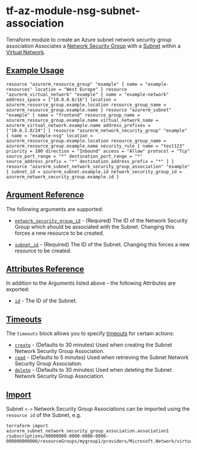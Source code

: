 # tf-az-module-nsg-subnet-association
Terraform module to create an Azure subnet network security group association
Associates a [Network Security Group](https://registry.terraform.io/providers/hashicorp/azurerm/latest/docs/resources/network_security_group) with a [Subnet](https://registry.terraform.io/providers/hashicorp/azurerm/latest/docs/resources/subnet) within a [Virtual Network](https://registry.terraform.io/providers/hashicorp/azurerm/latest/docs/resources/virtual_network).

## [Example Usage](https://registry.terraform.io/providers/hashicorp/azurerm/latest/docs/resources/subnet_network_security_group_association#example-usage)

```hcl
resource "azurerm_resource_group" "example" { name = "example-resources" location = "West Europe" } resource "azurerm_virtual_network" "example" { name = "example-network" address_space = ["10.0.0.0/16"] location = azurerm_resource_group.example.location resource_group_name = azurerm_resource_group.example.name } resource "azurerm_subnet" "example" { name = "frontend" resource_group_name = azurerm_resource_group.example.name virtual_network_name = azurerm_virtual_network.example.name address_prefixes = ["10.0.2.0/24"] } resource "azurerm_network_security_group" "example" { name = "example-nsg" location = azurerm_resource_group.example.location resource_group_name = azurerm_resource_group.example.name security_rule { name = "test123" priority = 100 direction = "Inbound" access = "Allow" protocol = "Tcp" source_port_range = "*" destination_port_range = "*" source_address_prefix = "*" destination_address_prefix = "*" } } resource "azurerm_subnet_network_security_group_association" "example" { subnet_id = azurerm_subnet.example.id network_security_group_id = azurerm_network_security_group.example.id }
```

## [Argument Reference](https://registry.terraform.io/providers/hashicorp/azurerm/latest/docs/resources/subnet_network_security_group_association#argument-reference)

The following arguments are supported:

-   [`network_security_group_id`](https://registry.terraform.io/providers/hashicorp/azurerm/latest/docs/resources/subnet_network_security_group_association#network_security_group_id) - (Required) The ID of the Network Security Group which should be associated with the Subnet. Changing this forces a new resource to be created.
    
-   [`subnet_id`](https://registry.terraform.io/providers/hashicorp/azurerm/latest/docs/resources/subnet_network_security_group_association#subnet_id) - (Required) The ID of the Subnet. Changing this forces a new resource to be created.
    

## [Attributes Reference](https://registry.terraform.io/providers/hashicorp/azurerm/latest/docs/resources/subnet_network_security_group_association#attributes-reference)

In addition to the Arguments listed above - the following Attributes are exported:

-   [`id`](https://registry.terraform.io/providers/hashicorp/azurerm/latest/docs/resources/subnet_network_security_group_association#id) - The ID of the Subnet.

## [Timeouts](https://registry.terraform.io/providers/hashicorp/azurerm/latest/docs/resources/subnet_network_security_group_association#timeouts)

The `timeouts` block allows you to specify [timeouts](https://www.terraform.io/language/resources/syntax#operation-timeouts) for certain actions:

-   [`create`](https://registry.terraform.io/providers/hashicorp/azurerm/latest/docs/resources/subnet_network_security_group_association#create) - (Defaults to 30 minutes) Used when creating the Subnet Network Security Group Association.
-   [`read`](https://registry.terraform.io/providers/hashicorp/azurerm/latest/docs/resources/subnet_network_security_group_association#read) - (Defaults to 5 minutes) Used when retrieving the Subnet Network Security Group Association.
-   [`delete`](https://registry.terraform.io/providers/hashicorp/azurerm/latest/docs/resources/subnet_network_security_group_association#delete) - (Defaults to 30 minutes) Used when deleting the Subnet Network Security Group Association.

## [Import](https://registry.terraform.io/providers/hashicorp/azurerm/latest/docs/resources/subnet_network_security_group_association#import)

Subnet `<->` Network Security Group Associations can be imported using the `resource id` of the Subnet, e.g.

```shell
terraform import azurerm_subnet_network_security_group_association.association1 /subscriptions/00000000-0000-0000-0000-000000000000/resourceGroups/mygroup1/providers/Microsoft.Network/virtualNetworks/myvnet1/subnets/mysubnet1
```
